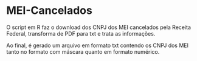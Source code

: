 # MEI-Cancelados

O script em R faz o download dos CNPJ dos MEI cancelados pela Receita Federal, transforma de PDF para txt e trata as informações.

Ao final, é gerado um arquivo em formato txt contendo os CNPJ dos MEI tanto no formato com máscara quanto em formato numérico.
